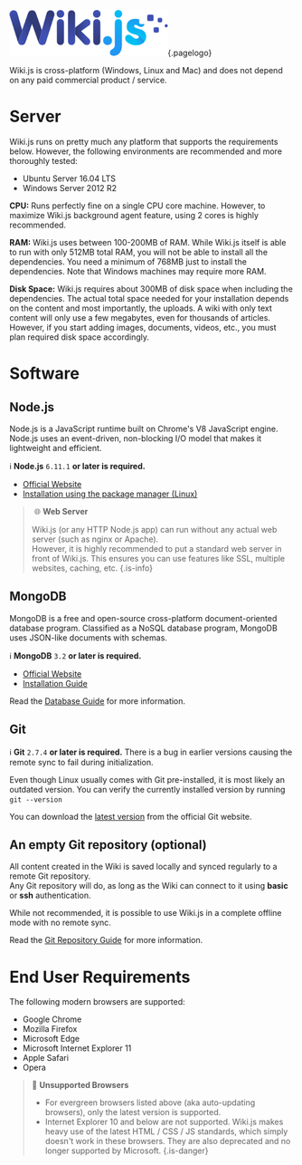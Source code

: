 <!-- TITLE: Prerequisites -->
<!-- SUBTITLE: Requirements to run Wiki.js -->
![Wiki.js](/uploads/page-icons/logo.png "Logo"){.pagelogo}

Wiki.js is cross-platform (Windows, Linux and Mac) and does not depend on any paid commercial product / service.

# Server

Wiki.js runs on pretty much any platform that supports the requirements below. However, the following environments are recommended and more thoroughly tested:

- Ubuntu Server 16.04 LTS
- Windows Server 2012 R2

**CPU:** Runs perfectly fine on a single CPU core machine. However, to maximize Wiki.js background agent feature, using 2 cores is highly recommended.

**RAM:** Wiki.js uses between 100-200MB of RAM. While Wiki.js itself is able to run with only 512MB total RAM, you will not be able to install all the dependencies. You need a minimum of 768MB just to install the dependencies. Note that Windows machines may require more RAM.

**Disk Space:** Wiki.js requires about 300MB of disk space when including the dependencies. The actual total space needed for your installation depends on the content and most importantly, the uploads. A wiki with only text content will only use a few megabytes, even for thousands of articles. However, if you start adding images, documents, videos, etc., you must plan required disk space accordingly.

# Software
## Node.js

Node.js is a JavaScript runtime built on Chrome's V8 JavaScript engine. Node.js uses an event-driven, non-blocking I/O model that makes it lightweight and efficient.

:information_source: **Node.js** `6.11.1` **or later is required.**

- [Official Website](https://nodejs.org/)
- [Installation using the package manager (Linux)](https://nodejs.org/en/download/package-manager/)

> :globe_with_meridians: **Web Server**
>
> Wiki.js (or any HTTP Node.js app) can run without any actual web server (such as nginx or Apache).  
> However, it is highly recommended to put a standard web server in front of Wiki.js. This ensures you can use features like SSL, multiple websites, caching, etc.
{.is-info}

## MongoDB
MongoDB is a free and open-source cross-platform document-oriented database program. Classified as a NoSQL database program, MongoDB uses JSON-like documents with schemas.

:information_source: **MongoDB** `3.2` **or later is required.**

- [Official Website](https://www.mongodb.com/)
- [Installation Guide](https://docs.mongodb.com/manual/administration/install-community/)

Read the [Database Guide](/wiki/install/database) for more information.

## Git

:information_source: **Git** `2.7.4` **or later is required.** There is a bug in earlier versions causing the remote sync to fail during initialization.

Even though Linux usually comes with Git pre-installed, it is most likely an outdated version. You can verify the currently installed version by running `git --version`

You can download the [latest version](https://git-scm.com/downloads) from the official Git website.

## An empty Git repository (optional)

All content created in the Wiki is saved locally and synced regularly to a remote Git repository.  
Any Git repository will do, as long as the Wiki can connect to it using **basic** or **ssh** authentication.

While not recommended, it is possible to use Wiki.js in a complete offline mode with no remote sync.

Read the [Git Repository Guide](/wiki/install/git) for more information.

# End User Requirements
The following modern browsers are supported:

- Google Chrome
- Mozilla Firefox
- Microsoft Edge
- Microsoft Internet Explorer 11
- Apple Safari
- Opera

> :no_entry_sign: **Unsupported Browsers**
> 
> - For evergreen browsers listed above (aka auto-updating browsers), only the latest version is supported.
> - Internet Explorer 10 and below are not supported. Wiki.js makes heavy use of the latest HTML / CSS / JS standards, which simply doesn't work in these browsers. They are also deprecated and no longer supported by Microsoft.
{.is-danger}